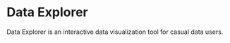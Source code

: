 Data Explorer
=======================

Data Explorer is an interactive data visualization tool for casual data users.
